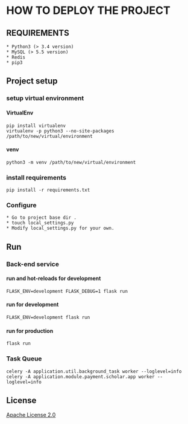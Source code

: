 # HOW TO DEPLOY THE PROJECT

## REQUIREMENTS
    * Python3 (> 3.4 version)
    * MySQL (> 5.5 version)
    * Redis
    * pip3

## Project setup

### setup virtual environment

#### VirtualEnv

```
pip install virtualenv
virtualenv -p python3 --no-site-packages /path/to/new/virtual/environment 
```
	
#### venv

```
python3 -m venv /path/to/new/virtual/environment
```

### install requirements

```
pip install -r requirements.txt
```

### Configure

    * Go to project base dir .
    * touch local_settings.py
    * Modify local_settings.py for your own.

## Run

### Back-end service

#### run and hot-reloads for development

```
FLASK_ENV=development FLASK_DEBUG=1 flask run
```

#### run for development

```
FLASK_ENV=development flask run
```

#### run for production

```
flask run
```

### Task Queue

```
celery -A application.util.background_task worker --loglevel=info
celery -A application.module.payment.scholar.app worker --loglevel=info
```

## License

[Apache License 2.0](./LICENSE)